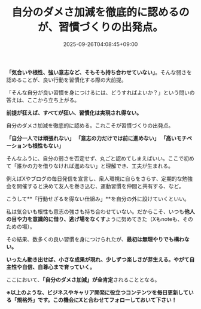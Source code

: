 ﻿---
title: "自分のダメさ加減を徹底的に認めるのが、習慣づくりの出発点。"
date: 2025-09-26T04:08:45+09:00
draft: false
---

**「気合いや根性、強い意志など、そもそも持ち合わせていない」**。そんな弱さを認めることが、良い行動を習慣化する際の大前提。

「そんな自分が良い習慣を身につけるには、どうすればよいか？」という問いの答えは、ここから立ち上がる。

**前提が狂えば、すべてが狂い、習慣化は実現され得ない。**



自分のダメさ加減を徹底的に認める。これこそが習慣づくりの出発点。

**「自分一人では頑張れない」
「意志の力だけでは前に進めない」
「高いモチベーションも根性もない」**

そんなふうに、自分の弱さを否定せず、丸ごと認めてしまえばいい。ここで初めて「誰かの力を借りなければ進めない」と理解でき、工夫が生まれる。



例えばXやブログの毎日発信を宣言し、衆人環視に自らをさらす、定期的な勉強会を開催すると決めて友人を巻き込む、運動習慣を仲間と共有する、など。

こうして**「行動せざるを得ない仕組み」**を自分の外に設けていくといい。

私は気合いも根性も意志の強さも持ち合わせていない。だからこそ、いつも**他人の目や力を意識的に借り、逃げ場をなくす**ように努めてきた（Xもnoteも、そのための場）。



その結果、数多くの良い習慣を身につけられたが、**最初は無理やりでも構わない。**

**いったん動き出せば、小さな成果が現れ、少しずつ楽しさが芽生える。やがて自主性や自信、自尊心まで育っていく。**

ここにおいて、**「自分のダメさ加減」が全肯定**されることとなる。



**※以上のような、ビジネスやキャリア開発に役立つコンテンツを毎日更新している「規格外」です。この機会にXと合わせてフォローしておいて下さい！**